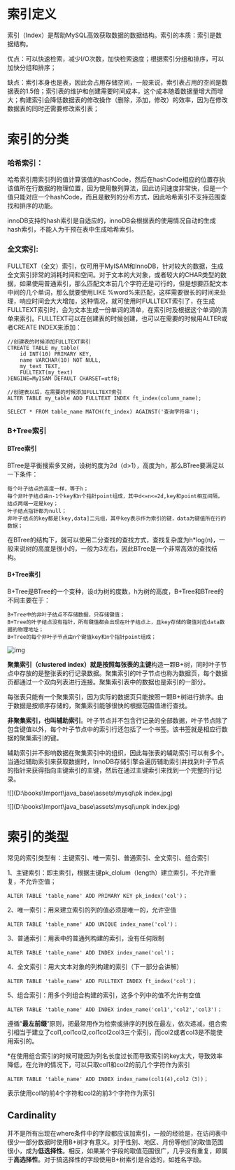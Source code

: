 # 索引定义

索引（Index）是帮助MySQL高效获取数据的数据结构。索引的本质：索引是数据结构。

优点：可以快速检索，减少I/O次数，加快检索速度；根据索引分组和排序，可以加快分组和排序；

缺点：索引本身也是表，因此会占用存储空间，一般来说，索引表占用的空间是数据表的1.5倍；索引表的维护和创建需要时间成本，这个成本随着数据量增大而增大；构建索引会降低数据表的修改操作（删除，添加，修改）的效率，因为在修改数据表的同时还需要修改索引表；

# 索引的分类

### **哈希索引：**

​		哈希索引用索引列的值计算该值的hashCode，然后在hashCode相应的位置存执该值所在行数据的物理位置，因为使用散列算法，因此访问速度非常快，但是一个值只能对应一个hashCode，而且是散列的分布方式，因此哈希索引不支持范围查找和排序的功能。

​		innoDB支持的hash索引是自适应的，innoDB会根据表的使用情况自动的生成hash索引，不能人为干预在表中生成哈希索引。

### **全文索引**:

​		FULLTEXT（全文）索引，仅可用于MyISAM和InnoDB，针对较大的数据，生成全文索引非常的消耗时间和空间。对于文本的大对象，或者较大的CHAR类型的数据，如果使用普通索引，那么匹配文本前几个字符还是可行的，但是想要匹配文本中间的几个单词，那么就要使用LIKE %word%来匹配，这样需要很长的时间来处理，响应时间会大大增加，这种情况，就可使用时FULLTEXT索引了，在生成FULLTEXT索引时，会为文本生成一份单词的清单，在索引时及根据这个单词的清单来索引。FULLTEXT可以在创建表的时候创建，也可以在需要的时候用ALTER或者CREATE INDEX来添加：

```mysql
//创建表的时候添加FULLTEXT索引
CTREATE TABLE my_table(
    id INT(10) PRIMARY KEY,
    name VARCHAR(10) NOT NULL,
    my_text TEXT,
    FULLTEXT(my_text)
)ENGINE=MyISAM DEFAULT CHARSET=utf8;

//创建表以后，在需要的时候添加FULLTEXT索引
ALTER TABLE my_table ADD FULLTEXT INDEX ft_index(column_name);
```

```mysql
SELECT * FROM table_name MATCH(ft_index) AGAINST('查询字符串');
```

### **B+Tree索引**

#### **BTree索引**

BTree是平衡搜索多叉树，设树的度为2d（d>1），高度为h，那么BTree要满足以一下条件：

    每个叶子结点的高度一样，等于h；
    每个非叶子结点由n-1个key和n个指针point组成，其中d<=n<=2d,key和point相互间隔，结点两端一定是key；
    叶子结点指针都为null；
    非叶子结点的key都是[key,data]二元组，其中key表示作为索引的键，data为键值所在行的数据；
在BTree的结构下，就可以使用二分查找的查找方式，查找复杂度为h*log(n)，一般来说树的高度是很小的，一般为3左右，因此BTree是一个非常高效的查找结构。

#### B+Tree索引

B+Tree是BTree的一个变种，设d为树的度数，h为树的高度，B+Tree和BTree的不同主要在于：

    B+Tree中的非叶子结点不存储数据，只存储键值；
    B+Tree的叶子结点没有指针，所有键值都会出现在叶子结点上，且key存储的键值对应data数据的物理地址；
    B+Tree的每个非叶子节点由n个键值key和n个指针point组成；

![img](D:\books\Import\java_base\assets\mysql\B+tree.jpg)

**聚集索引（clustered index）**就是按照每张表的**主键**构造一颗B+树，同时叶子节点中存放的是整张表的行记录数据。聚集索引的叶子节点也称为数据页，每个数据页都通过一个双向列表进行连接。聚集索引表中的数据也是索引的一部分。

​		每张表只能有一个聚集索引，因为实际的数据页只能按照一颗B+树进行排序。由于数据是按顺序存储的，聚集索引能够很快的根据范围值进行查找。

**非聚集索引，也叫辅助索引**。叶子节点并不包含行记录的全部数据，叶子节点除了包含键值以外，每个叶子节点中的索引行还包括了一个书签。该书签就是相应行数据的聚集索引的键。

辅助索引并不影响数据在聚集索引中的组织，因此每张表的辅助索引可以有多个。当通过辅助索引来获取数据时，InnoDB存储引擎会遍历辅助索引并找到叶子节点的指针来获得指向主键索引的主键，然后在通过主键索引来找到一个完整的行记录。

![](D:\books\Import\java_base\assets\mysql\pk index.jpg)

![](D:\books\Import\java_base\assets\mysql\unpk index.jpg)

# 索引的类型

常见的索引类型有：主键索引、唯一索引、普通索引、全文索引、组合索引

1、主键索引：即主索引，根据主键pk_clolum（length）建立索引，不允许重复，不允许空值；

```mysql
ALTER TABLE 'table_name' ADD PRIMARY KEY pk_index('col')；
```

2、唯一索引：用来建立索引的列的值必须是唯一的，允许空值

```mysql
ALTER TABLE 'table_name' ADD UNIQUE index_name('col')；
```

3、普通索引：用表中的普通列构建的索引，没有任何限制

```mysql
ALTER TABLE 'table_name' ADD INDEX index_name('col')；
```

4、全文索引：用大文本对象的列构建的索引（下一部分会讲解）

```mysql
ALTER TABLE 'table_name' ADD FULLTEXT INDEX ft_index('col')；
```

5、组合索引：用多个列组合构建的索引，这多个列中的值不允许有空值

```mysql
ALTER TABLE 'table_name' ADD INDEX index_name('col1','col2','col3')；
```

遵循“**最左前缀**”原则，把最常用作为检索或排序的列放在最左，依次递减，组合索引相当于建立了col1,col1col2,col1col2col3三个索引，而col2或者col3是不能使用索引的。

*在使用组合索引的时候可能因为列名长度过长而导致索引的key太大，导致效率降低，在允许的情况下，可以只取col1和col2的前几个字符作为索引

```mysql
ALTER TABLE 'table_name' ADD INDEX index_name(col1(4),col2（3))；
```

表示使用col1的前4个字符和col2的前3个字符作为索引

## Cardinality

并不是所有出现在where条件中的字段都应该加索引，一般的经验是，在访问表中很少一部分数据时使用B+树才有意义。对于性别、地区、月份等他们的取值范围很小，成为**低选择性**。相反，如果某个字段的取值范围很广，几乎没有重复，即属于**高选择性**。对于搞选择性的字段使用B+树索引是合适的，如姓名字段。

## 